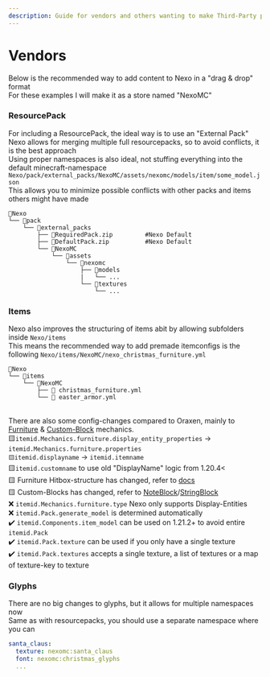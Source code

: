 ```yaml
---
description: Guide for vendors and others wanting to make Third-Party packs for Nexo
---
```


# Vendors

Below is the recommended way to add content to Nexo in a "drag & drop" format\
For these examples I will make it as a store named "NexoMC"

### ResourcePack

For including a ResourcePack, the ideal way is to use an "External Pack"\
Nexo allows for merging multiple full resourcepacks, so to avoid conflicts, it is the best approach\
Using proper namespaces is also ideal, not stuffing everything into the default minecraft-namespace\
`Nexo/pack/external_packs/NexoMC/assets/nexomc/models/item/some_model.json`\
This allows you to minimize possible conflicts with other packs and items others might have made

```
📁Nexo
└── 📁pack
    └── 📁external_packs
        ├── 📁RequiredPack.zip         #Nexo Default
        ├── 📁DefaultPack.zip          #Nexo Default
        └── 📁NexoMC
            └── 📁assets
                └── 📁nexomc
                    ├── 📁models
                    |   └── ...
                    └── 📁textures
                        └── ...
```

### Items

Nexo also improves the structuring of items abit by allowing subfolders inside `Nexo/items`\
This means the recommended way to add premade itemconfigs is the following `Nexo/items/NexoMC/nexo_christmas_furniture.yml`

```
📁Nexo
└── 📁items
    └── 📁NexoMC
        ├── 📄 christmas_furniture.yml
        └── 📄 easter_armor.yml
```

\
There are also some config-changes compared to Oraxen, mainly to [Furniture](../mechanics/furniture-mechanic/) & [Custom-Block](../mechanics/custom-block-mechanics/) mechanics.\
🟨`itemid.Mechanics.furniture.display_entity_properties` -> `itemid.Mechanics.furniture.properties`\
`🟨itemid.displayname` -> `itemid.itemname`\
🟨`itemid.customname` to use old "DisplayName" logic from 1.20.4<\
🟨 Furniture Hitbox-structure has changed, refer to [docs](../mechanics/furniture-mechanic/#hitboxes)\
🟨 Custom-Blocks has changed, refer to [NoteBlock](../mechanics/custom-block-mechanics/noteblock-mechanic/)/[StringBlock](../mechanics/custom-block-mechanics/stringblock-mechanic.md)\
❌ `itemid.Mechanics.furniture.type` Nexo only supports Display-Entities\
❌ `itemid.Pack.generate_model` is determined automatically\
✔️ `itemid.Components.item_model` can be used on 1.21.2+ to avoid entire `itemid.Pack` \
✔️ `itemid.Pack.texture` can be used if you only have a single texture\
✔️ `itemid.Pack.textures` accepts a single texture, a list of textures or a map of texture-key to texture

### Glyphs

There are no big changes to glyphs, but it allows for multiple namespaces now\
Same as with resourcepacks, you should use a separate namespace where you can

```yaml
santa_claus:
  texture: nexomc:santa_claus
  font: nexomc:christmas_glyphs
  ...
```

